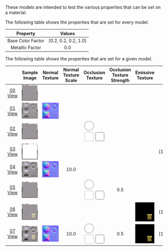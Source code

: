 These models are intended to test the various properties that can be set on a material.  

The following table shows the properties that are set for every model.  

| Property | **Values** |
| :---: | :---: |
| Base Color Factor | [0.2,&nbsp;0.2,&nbsp;0.2,&nbsp;1.0] |
| Metallic Factor | 0.0 |

 
The following table shows the properties that are set for a given model.  

|   | Sample Image | Normal Texture | Normal Texture Scale | Occlusion Texture | Occlusion Texture Strength | Emissive Texture | Emissive Factor |
| :---: | :---: | :---: | :---: | :---: | :---: | :---: | :---: |
| [00](Material_00.gltf)<br>[View](https://bghgary.github.io/glTF-Assets-Viewer/?folder=6&model=0) | [<img src="Figures/Thumbnails/Material_00.png" align="middle">](Figures/SampleImages/Material_00.png) |   |   |   |   |   |   |
| [01](Material_01.gltf)<br>[View](https://bghgary.github.io/glTF-Assets-Viewer/?folder=6&model=1) | [<img src="Figures/Thumbnails/Material_01.png" align="middle">](Figures/SampleImages/Material_01.png) | [<img src="Figures/Thumbnails/Normal_Plane.png" align="middle">](Textures/Normal_Plane.png) |   |   |   |   |   |
| [02](Material_02.gltf)<br>[View](https://bghgary.github.io/glTF-Assets-Viewer/?folder=6&model=2) | [<img src="Figures/Thumbnails/Material_02.png" align="middle">](Figures/SampleImages/Material_02.png) |   |   | [<img src="Figures/Thumbnails/Occlusion_Plane.png" align="middle">](Textures/Occlusion_Plane.png) |   |   |   |
| [03](Material_03.gltf)<br>[View](https://bghgary.github.io/glTF-Assets-Viewer/?folder=6&model=3) | [<img src="Figures/Thumbnails/Material_03.png" align="middle">](Figures/SampleImages/Material_03.png) |   |   |   |   |   | [1.0,&nbsp;1.0,&nbsp;1.0] |
| [04](Material_04.gltf)<br>[View](https://bghgary.github.io/glTF-Assets-Viewer/?folder=6&model=4) | [<img src="Figures/Thumbnails/Material_04.png" align="middle">](Figures/SampleImages/Material_04.png) | [<img src="Figures/Thumbnails/Normal_Plane.png" align="middle">](Textures/Normal_Plane.png) | 10.0 |   |   |   |   |
| [05](Material_05.gltf)<br>[View](https://bghgary.github.io/glTF-Assets-Viewer/?folder=6&model=5) | [<img src="Figures/Thumbnails/Material_05.png" align="middle">](Figures/SampleImages/Material_05.png) |   |   | [<img src="Figures/Thumbnails/Occlusion_Plane.png" align="middle">](Textures/Occlusion_Plane.png) | 0.5 |   |   |
| [06](Material_06.gltf)<br>[View](https://bghgary.github.io/glTF-Assets-Viewer/?folder=6&model=6) | [<img src="Figures/Thumbnails/Material_06.png" align="middle">](Figures/SampleImages/Material_06.png) |   |   |   |   | [<img src="Figures/Thumbnails/Emissive_Plane.png" align="middle">](Textures/Emissive_Plane.png) | [1.0,&nbsp;1.0,&nbsp;1.0] |
| [07](Material_07.gltf)<br>[View](https://bghgary.github.io/glTF-Assets-Viewer/?folder=6&model=7) | [<img src="Figures/Thumbnails/Material_07.png" align="middle">](Figures/SampleImages/Material_07.png) | [<img src="Figures/Thumbnails/Normal_Plane.png" align="middle">](Textures/Normal_Plane.png) | 10.0 | [<img src="Figures/Thumbnails/Occlusion_Plane.png" align="middle">](Textures/Occlusion_Plane.png) | 0.5 | [<img src="Figures/Thumbnails/Emissive_Plane.png" align="middle">](Textures/Emissive_Plane.png) | [1.0,&nbsp;1.0,&nbsp;1.0] |
 
